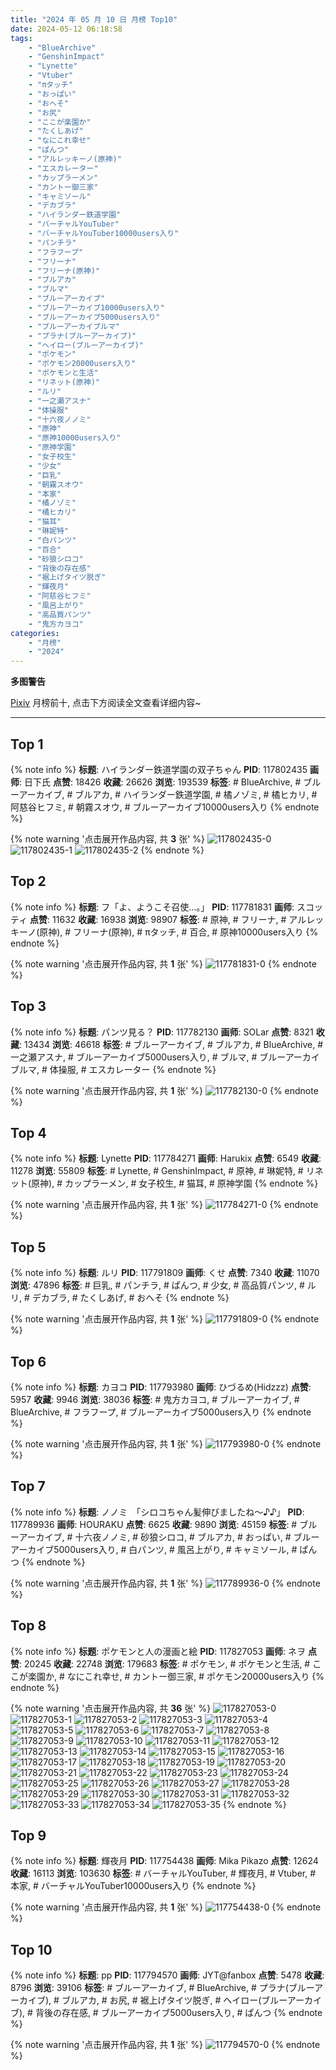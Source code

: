 ```yaml
---
title: "2024 年 05 月 10 日 月榜 Top10"
date: 2024-05-12 06:18:58
tags:
    - "BlueArchive"
    - "GenshinImpact"
    - "Lynette"
    - "Vtuber"
    - "πタッチ"
    - "おっぱい"
    - "おへそ"
    - "お尻"
    - "ここが楽園か"
    - "たくしあげ"
    - "なにこれ幸せ"
    - "ぱんつ"
    - "アルレッキーノ(原神)"
    - "エスカレーター"
    - "カップラーメン"
    - "カントー御三家"
    - "キャミソール"
    - "デカブラ"
    - "ハイランダー鉄道学園"
    - "バーチャルYouTuber"
    - "バーチャルYouTuber10000users入り"
    - "パンチラ"
    - "フラフープ"
    - "フリーナ"
    - "フリーナ(原神)"
    - "ブルアカ"
    - "ブルマ"
    - "ブルーアーカイブ"
    - "ブルーアーカイブ10000users入り"
    - "ブルーアーカイブ5000users入り"
    - "ブルーアーカイブルマ"
    - "プラナ(ブルーアーカイブ)"
    - "ヘイロー(ブルーアーカイブ)"
    - "ポケモン"
    - "ポケモン20000users入り"
    - "ポケモンと生活"
    - "リネット(原神)"
    - "ルリ"
    - "一之瀬アスナ"
    - "体操服"
    - "十六夜ノノミ"
    - "原神"
    - "原神10000users入り"
    - "原神学園"
    - "女子校生"
    - "少女"
    - "巨乳"
    - "朝霧スオウ"
    - "本家"
    - "橘ノゾミ"
    - "橘ヒカリ"
    - "猫耳"
    - "琳妮特"
    - "白パンツ"
    - "百合"
    - "砂狼シロコ"
    - "背後の存在感"
    - "裾上げタイツ脱ぎ"
    - "輝夜月"
    - "阿慈谷ヒフミ"
    - "風呂上がり"
    - "高品質パンツ"
    - "鬼方カヨコ"
categories:
    - "月榜"
    - "2024"
---
```


<i class="fa fa-triangle-exclamation"></i>**多图警告**<i class="fa fa-triangle-exclamation"></i>

[Pixiv](https://www.pixiv.net/) 月榜前十, 点击下方阅读全文查看详细内容~

<!-- more -->

---

## Top 1

{% note info %}
**标题**: ハイランダー鉄道学園の双子ちゃん
**PID**: 117802435 **画师**: 日下氏
**点赞**: 18426 **收藏**: 26626 **浏览**: 193539
**标签**: # BlueArchive, # ブルーアーカイブ, # ブルアカ, # ハイランダー鉄道学園, # 橘ノゾミ, # 橘ヒカリ, # 阿慈谷ヒフミ, # 朝霧スオウ, # ブルーアーカイブ10000users入り
{% endnote %}

{% note warning '点击展开作品内容, 共 **3** 张' %}
![117802435-0](https://i.pixiv.re/img-original/img/2024/04/13/18/24/32/117802435_p0.png)
![117802435-1](https://i.pixiv.re/img-original/img/2024/04/13/18/24/32/117802435_p1.png)
![117802435-2](https://i.pixiv.re/img-original/img/2024/04/13/18/24/32/117802435_p2.png)
{% endnote %}

## Top 2

{% note info %}
**标题**: フ「よ、ようこそ召使…。」
**PID**: 117781831 **画师**: スコッティ
**点赞**: 11632 **收藏**: 16938 **浏览**: 98907
**标签**: # 原神, # フリーナ, # アルレッキーノ(原神), # フリーナ(原神), # πタッチ, # 百合, # 原神10000users入り
{% endnote %}

{% note warning '点击展开作品内容, 共 **1** 张' %}
![117781831-0](https://i.pixiv.re/img-original/img/2024/04/13/00/00/23/117781831_p0.jpg)
{% endnote %}

## Top 3

{% note info %}
**标题**: パンツ見る？
**PID**: 117782130 **画师**: SOLar
**点赞**: 8321 **收藏**: 13434 **浏览**: 46618
**标签**: # ブルーアーカイブ, # ブルアカ, # BlueArchive, # 一之瀬アスナ, # ブルーアーカイブ5000users入り, # ブルマ, # ブルーアーカイブルマ, # 体操服, # エスカレーター
{% endnote %}

{% note warning '点击展开作品内容, 共 **1** 张' %}
![117782130-0](https://i.pixiv.re/img-original/img/2024/04/13/00/03/03/117782130_p0.png)
{% endnote %}

## Top 4

{% note info %}
**标题**: Lynette
**PID**: 117784271 **画师**: Harukix
**点赞**: 6549 **收藏**: 11278 **浏览**: 55809
**标签**: # Lynette, # GenshinImpact, # 原神, # 琳妮特, # リネット(原神), # カップラーメン, # 女子校生, # 猫耳, # 原神学園
{% endnote %}

{% note warning '点击展开作品内容, 共 **1** 张' %}
![117784271-0](https://i.pixiv.re/img-original/img/2024/04/13/01/11/11/117784271_p0.png)
{% endnote %}

## Top 5

{% note info %}
**标题**: ルリ
**PID**: 117791809 **画师**: くせ
**点赞**: 7340 **收藏**: 11070 **浏览**: 47896
**标签**: # 巨乳, # パンチラ, # ぱんつ, # 少女, # 高品質パンツ, # ルリ, # デカブラ, # たくしあげ, # おへそ
{% endnote %}

{% note warning '点击展开作品内容, 共 **1** 张' %}
![117791809-0](https://i.pixiv.re/img-original/img/2024/04/13/10/00/06/117791809_p0.png)
{% endnote %}

## Top 6

{% note info %}
**标题**: カヨコ
**PID**: 117793980 **画师**: ひづるめ(Hidzzz)
**点赞**: 5957 **收藏**: 9946 **浏览**: 38036
**标签**: # 鬼方カヨコ, # ブルーアーカイブ, # BlueArchive, # フラフープ, # ブルーアーカイブ5000users入り
{% endnote %}

{% note warning '点击展开作品内容, 共 **1** 张' %}
![117793980-0](https://i.pixiv.re/img-original/img/2024/04/13/12/00/01/117793980_p0.jpg)
{% endnote %}

## Top 7

{% note info %}
**标题**: ノノミ　「シロコちゃん髪伸びましたね～♪♪」
**PID**: 117789936 **画师**: HOURAKU
**点赞**: 6625 **收藏**: 9890 **浏览**: 45159
**标签**: # ブルーアーカイブ, # 十六夜ノノミ, # 砂狼シロコ, # ブルアカ, # おっぱい, # ブルーアーカイブ5000users入り, # 白パンツ, # 風呂上がり, # キャミソール, # ぱんつ
{% endnote %}

{% note warning '点击展开作品内容, 共 **1** 张' %}
![117789936-0](https://i.pixiv.re/img-original/img/2024/04/13/08/00/04/117789936_p0.jpg)
{% endnote %}

## Top 8

{% note info %}
**标题**: ポケモンと人の漫画と絵
**PID**: 117827053 **画师**: ネヲ
**点赞**: 20245 **收藏**: 22748 **浏览**: 179683
**标签**: # ポケモン, # ポケモンと生活, # ここが楽園か, # なにこれ幸せ, # カントー御三家, # ポケモン20000users入り
{% endnote %}

{% note warning '点击展开作品内容, 共 **36** 张' %}
![117827053-0](https://i.pixiv.re/img-original/img/2024/04/14/12/43/59/117827053_p0.png)
![117827053-1](https://i.pixiv.re/img-original/img/2024/04/14/12/43/59/117827053_p1.png)
![117827053-2](https://i.pixiv.re/img-original/img/2024/04/14/12/43/59/117827053_p2.png)
![117827053-3](https://i.pixiv.re/img-original/img/2024/04/14/12/43/59/117827053_p3.png)
![117827053-4](https://i.pixiv.re/img-original/img/2024/04/14/12/43/59/117827053_p4.png)
![117827053-5](https://i.pixiv.re/img-original/img/2024/04/14/12/43/59/117827053_p5.png)
![117827053-6](https://i.pixiv.re/img-original/img/2024/04/14/12/43/59/117827053_p6.png)
![117827053-7](https://i.pixiv.re/img-original/img/2024/04/14/12/43/59/117827053_p7.png)
![117827053-8](https://i.pixiv.re/img-original/img/2024/04/14/12/43/59/117827053_p8.png)
![117827053-9](https://i.pixiv.re/img-original/img/2024/04/14/12/43/59/117827053_p9.png)
![117827053-10](https://i.pixiv.re/img-original/img/2024/04/14/12/43/59/117827053_p10.png)
![117827053-11](https://i.pixiv.re/img-original/img/2024/04/14/12/43/59/117827053_p11.png)
![117827053-12](https://i.pixiv.re/img-original/img/2024/04/14/12/43/59/117827053_p12.png)
![117827053-13](https://i.pixiv.re/img-original/img/2024/04/14/12/43/59/117827053_p13.png)
![117827053-14](https://i.pixiv.re/img-original/img/2024/04/14/12/43/59/117827053_p14.png)
![117827053-15](https://i.pixiv.re/img-original/img/2024/04/14/12/43/59/117827053_p15.png)
![117827053-16](https://i.pixiv.re/img-original/img/2024/04/14/12/43/59/117827053_p16.png)
![117827053-17](https://i.pixiv.re/img-original/img/2024/04/14/12/43/59/117827053_p17.png)
![117827053-18](https://i.pixiv.re/img-original/img/2024/04/14/12/43/59/117827053_p18.png)
![117827053-19](https://i.pixiv.re/img-original/img/2024/04/14/12/43/59/117827053_p19.png)
![117827053-20](https://i.pixiv.re/img-original/img/2024/04/14/12/43/59/117827053_p20.png)
![117827053-21](https://i.pixiv.re/img-original/img/2024/04/14/12/43/59/117827053_p21.png)
![117827053-22](https://i.pixiv.re/img-original/img/2024/04/14/12/43/59/117827053_p22.png)
![117827053-23](https://i.pixiv.re/img-original/img/2024/04/14/12/43/59/117827053_p23.png)
![117827053-24](https://i.pixiv.re/img-original/img/2024/04/14/12/43/59/117827053_p24.png)
![117827053-25](https://i.pixiv.re/img-original/img/2024/04/14/12/43/59/117827053_p25.png)
![117827053-26](https://i.pixiv.re/img-original/img/2024/04/14/12/43/59/117827053_p26.png)
![117827053-27](https://i.pixiv.re/img-original/img/2024/04/14/12/43/59/117827053_p27.png)
![117827053-28](https://i.pixiv.re/img-original/img/2024/04/14/12/43/59/117827053_p28.png)
![117827053-29](https://i.pixiv.re/img-original/img/2024/04/14/12/43/59/117827053_p29.png)
![117827053-30](https://i.pixiv.re/img-original/img/2024/04/14/12/43/59/117827053_p30.png)
![117827053-31](https://i.pixiv.re/img-original/img/2024/04/14/12/43/59/117827053_p31.png)
![117827053-32](https://i.pixiv.re/img-original/img/2024/04/14/12/43/59/117827053_p32.png)
![117827053-33](https://i.pixiv.re/img-original/img/2024/04/14/12/43/59/117827053_p33.png)
![117827053-34](https://i.pixiv.re/img-original/img/2024/04/14/12/43/59/117827053_p34.png)
![117827053-35](https://i.pixiv.re/img-original/img/2024/04/14/12/43/59/117827053_p35.png)
{% endnote %}

## Top 9

{% note info %}
**标题**: 輝夜月
**PID**: 117754438 **画师**: Mika Pikazo
**点赞**: 12624 **收藏**: 16113 **浏览**: 103630
**标签**: # バーチャルYouTuber, # 輝夜月, # Vtuber, # 本家, # バーチャルYouTuber10000users入り
{% endnote %}

{% note warning '点击展开作品内容, 共 **1** 张' %}
![117754438-0](https://i.pixiv.re/img-original/img/2024/04/12/00/00/06/117754438_p0.png)
{% endnote %}

## Top 10

{% note info %}
**标题**: pp
**PID**: 117794570 **画师**: JYT@fanbox
**点赞**: 5478 **收藏**: 8796 **浏览**: 39106
**标签**: # ブルーアーカイブ, # BlueArchive, # プラナ(ブルーアーカイブ), # ブルアカ, # お尻, # 裾上げタイツ脱ぎ, # ヘイロー(ブルーアーカイブ), # 背後の存在感, # ブルーアーカイブ5000users入り, # ぱんつ
{% endnote %}

{% note warning '点击展开作品内容, 共 **1** 张' %}
![117794570-0](https://i.pixiv.re/img-original/img/2024/04/13/12/25/01/117794570_p0.png)
{% endnote %}
